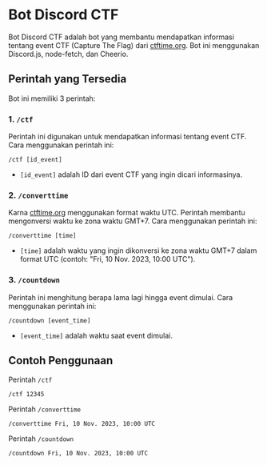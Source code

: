 # Bot Discord CTF

Bot Discord CTF adalah bot yang membantu mendapatkan informasi tentang event CTF (Capture The Flag) dari [ctftime.org](https://ctftime.org/). Bot ini menggunakan Discord.js, node-fetch, dan Cheerio.

## Perintah yang Tersedia

Bot ini memiliki 3 perintah:

### 1. `/ctf`

Perintah ini digunakan untuk mendapatkan informasi tentang event CTF. Cara menggunakan perintah ini:

```
/ctf [id_event]
```

- `[id_event]` adalah ID dari event CTF yang ingin dicari informasinya.

### 2. `/converttime`

Karna [ctftime.org](https://ctftime.org/) menggunakan format waktu UTC. Perintah membantu mengonversi waktu ke zona waktu GMT+7. Cara menggunakan perintah ini:

```
/converttime [time]
```

- `[time]` adalah waktu yang ingin dikonversi ke zona waktu GMT+7 dalam format UTC (contoh: "Fri, 10 Nov. 2023, 10:00 UTC").

### 3. `/countdown`

Perintah ini menghitung berapa lama lagi hingga event dimulai. Cara menggunakan perintah ini:

```
/countdown [event_time]
```

- `[event_time]` adalah waktu saat event dimulai.

## Contoh Penggunaan

Perintah `/ctf`

```
/ctf 12345
```

Perintah `/converttime`

```
/converttime Fri, 10 Nov. 2023, 10:00 UTC
```

Perintah `/countdown`

```
/countdown Fri, 10 Nov. 2023, 10:00 UTC
```
